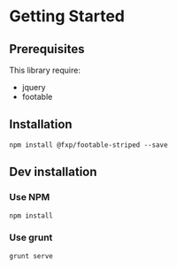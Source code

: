 Getting Started
===============

Prerequisites
-------------

This library require:

- jquery
- footable

Installation
------------

```
npm install @fxp/footable-striped --save
```

Dev installation
----------------

### Use NPM

```
npm install
```

### Use grunt

```
grunt serve
```
